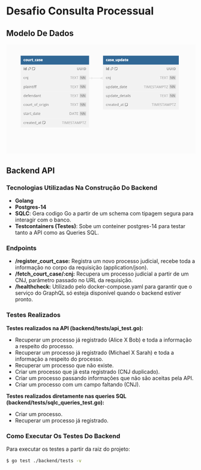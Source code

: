 # Desafio Consulta Processual

## Modelo De Dados

![database schema](https://github.com/fnacarellidev/challenge-jbr/blob/main/assets/schema.png)

## Backend API

### Tecnologias Utilizadas Na Construção Do Backend

- **Golang**
- **Postgres-14**
- **SQLC**: Gera codigo Go a partir de um schema com tipagem segura para interagir com o banco.
- **Testcontainers (Testes)**: Sobe um conteiner postgres-14 para testar tanto a API como as Queries SQL.

### Endpoints
- **/register_court_case:** Registra um novo processo judicial, recebe toda a informação no corpo da requisição (application/json).
- **/fetch_court_case/:cnj:** Recupera um processo judicial a partir de um CNJ, parâmetro passado no URL da requisição.
- **/healthcheck:** Utilizado pelo docker-compose.yaml para garantir que o serviço do GraphQL só esteja disponível quando o backend estiver pronto.

### Testes Realizados

**Testes realizados na API (backend/tests/api_test.go):**
- Recuperar um processo já registrado (Alice X Bob) e toda a informação a respeito do processo.
- Recuperar um processo já registrado (Michael X Sarah) e toda a informação a respeito do processo.
- Recuperar um processo que não existe.
- Criar um processo que já esta registrado (CNJ duplicado).
- Criar um processo passando informações que não são aceitas pela API.
- Criar um processo com um campo faltando (CNJ).

**Testes realizados diretamente nas queries SQL (backend/tests/sqlc_queries_test.go):**
- Criar um processo.
- Recuperar um processo já registrado.

### Como Executar Os Testes Do Backend

Para executar os testes a partir da raiz do projeto:
```bash
$ go test ./backend/tests -v
```
